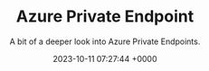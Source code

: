 ---
layout: post
title:  "Azure Private Endpoint"
subtitle: A bit of a deeper look into Azure Private Endpoints.
date:   2023-10-11 07:27:44 +0000
image: secure.jpg
categories: jekyll update
alternative_url: https://github.com/cmclellen/AzurePrivateEndpointInDetail
---